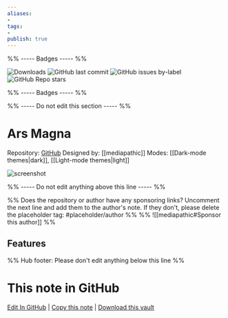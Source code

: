 ```yaml
---
aliases:
- 
tags: 
- 
publish: true
---
```


%% ----- Badges ----- %%

![Downloads](https://img.shields.io/badge/downloads-17525-573E7A?style=for-the-badge&logo=)
![GitHub last commit](https://img.shields.io/github/last-commit/mediapathic/obsidian-arsmagna-theme?color=573E7A&label=last%20update&logo=github&style=for-the-badge)
![GitHub issues by-label](https://img.shields.io/github/issues/mediapathic/obsidian-arsmagna-theme/help%20wanted?color=573E7A&logo=github&style=for-the-badge) 
![GitHub Repo stars](https://img.shields.io/github/stars/mediapathic/obsidian-arsmagna-theme?color=573E7A&logo=github&style=for-the-badge)

%% ----- Badges ----- %%

%% ----- Do not edit this section ----- %%

# Ars Magna

Repository: [GitHub](https://github.com/mediapathic/obsidian-arsmagna-theme)
Designed by: [[mediapathic]]
Modes: [[Dark-mode themes|dark]], [[Light-mode themes|light]]



![screenshot](https://github.com/mediapathic/obsidian-arsmagna-theme/raw/master/arsmagna.png)

%% ----- Do not edit anything above this line ----- %% 

%% Does the repository or author have any sponsoring links? Uncomment the next line and add them to the author's note. If they don't, please delete the placeholder tag: #placeholder/author %%
%% ![[mediapathic#Sponsor this author]] %%


## Features



%% Hub footer: Please don't edit anything below this line %%

# This note in GitHub

<span class="git-footer">[Edit In GitHub](https://github.dev/obsidian-community/obsidian-hub/blob/main/02%20-%20Community%20Expansions/02.05%20All%20Community%20Expansions/Themes/Ars%20Magna.md "git-hub-edit-note") | [Copy this note](https://raw.githubusercontent.com/obsidian-community/obsidian-hub/main/02%20-%20Community%20Expansions/02.05%20All%20Community%20Expansions/Themes/Ars%20Magna.md "git-hub-copy-note") | [Download this vault](https://github.com/obsidian-community/obsidian-hub/archive/refs/heads/main.zip "git-hub-download-vault") </span>
